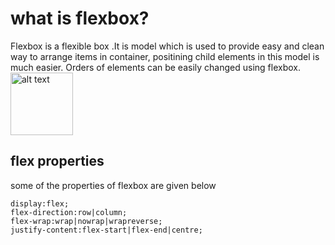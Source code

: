# what is flexbox?
Flexbox is a flexible box .It is model which is used to provide easy and clean way to arrange items in container, positining child elements in this model is much easier.
Orders of elements can be easily changed using flexbox.
<img src="https://d585tldpucybw.cloudfront.net/sfimages/default-source/blogs/2022/2022-02/flexbox-container-two-items-row.png" alt="alt text" width="100"/>
## flex properties 

some of the properties of flexbox are given below
```
display:flex;
flex-direction:row|column;
flex-wrap:wrap|nowrap|wrapreverse;
justify-content:flex-start|flex-end|centre;

```
